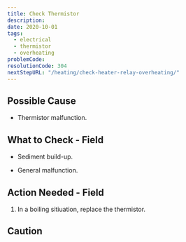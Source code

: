 ```yaml
---
title: Check Thermistor
description:
date: 2020-10-01
tags:
  - electrical
  - thermistor
  - overheating
problemCode:
resolutionCode: 304
nextStepURL: "/heating/check-heater-relay-overheating/"
---
```

## Possible Cause

- Thermistor malfunction.

## What to Check - Field

- Sediment build-up.

- General malfunction.

## Action Needed - Field

1) In a boiling sitiuation, replace the thermistor.

## Caution
